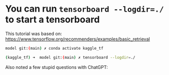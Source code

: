 # You can run `tensorboard --logdir=./` to start a tensorboard

This tutorial was based on: https://www.tensorflow.org/recommenders/examples/basic_retrieval


```bash
model git:(main) ✗ conda activate kaggle_tf

(kaggle_tf) ➜  model git:(main) ✗ tensorboard --logdir=./    
```


Also noted a few stupid questions with ChatGPT:

